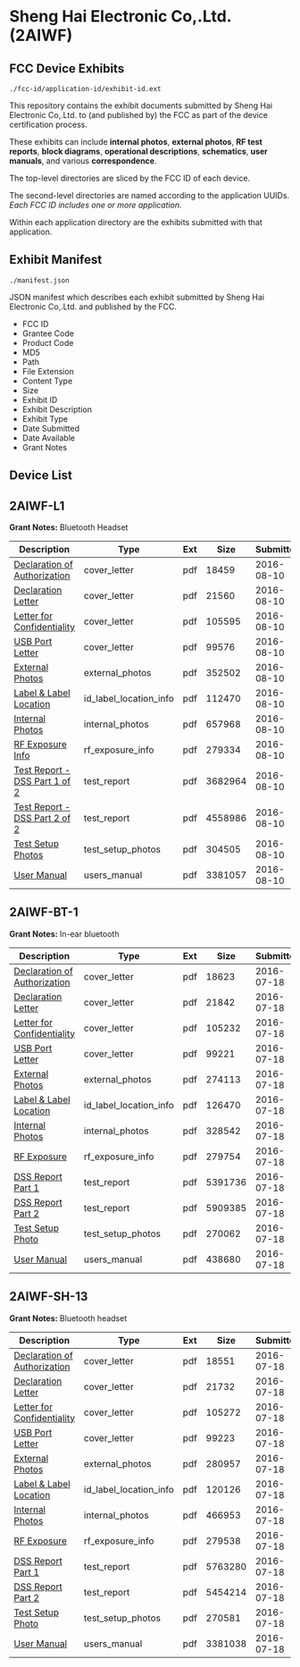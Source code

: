 # Sheng Hai Electronic Co,.Ltd. (2AIWF)
## FCC Device Exhibits

```
./fcc-id/application-id/exhibit-id.ext
```

This repository contains the exhibit documents submitted by Sheng Hai Electronic Co,.Ltd. to (and published by) the FCC as part of the device certification process.

These exhibits can include **internal photos**, **external photos**, **RF test reports**, **block diagrams**, **operational descriptions**, **schematics**, **user manuals**, and various **correspondence**.

The top-level directories are sliced by the FCC ID of each device.

The second-level directories are named according to the application UUIDs. *Each FCC ID includes one or more application.*

Within each application directory are the exhibits submitted with that application. 

## Exhibit Manifest

```
./manifest.json
```

JSON manifest which describes each exhibit submitted by Sheng Hai Electronic Co,.Ltd. and published by the FCC.

- FCC ID
- Grantee Code
- Product Code
- MD5
- Path
- File Extension
- Content Type
- Size
- Exhibit ID
- Exhibit Description
- Exhibit Type
- Date Submitted
- Date Available
- Grant Notes

## Device List
## 2AIWF-L1
**Grant Notes:** Bluetooth Headset

| Description | Type | Ext | Size | Submitted | Available |
| ----------- | ---- | --- | ---- | --------- | --------- |
| [Declaration of Authorization](2AIWF-L1/cab7e3e2cd90da5b023a67b3eeb392a6/3093648.pdf) | cover_letter | pdf | 18459 | 2016-08-10 | 2016-08-10 |
| [Declaration Letter](2AIWF-L1/cab7e3e2cd90da5b023a67b3eeb392a6/3093649.pdf) | cover_letter | pdf | 21560 | 2016-08-10 | 2016-08-10 |
| [Letter for Confidentiality](2AIWF-L1/cab7e3e2cd90da5b023a67b3eeb392a6/3093650.pdf) | cover_letter | pdf | 105595 | 2016-08-10 | 2016-08-10 |
| [USB Port Letter](2AIWF-L1/cab7e3e2cd90da5b023a67b3eeb392a6/3093651.pdf) | cover_letter | pdf | 99576 | 2016-08-10 | 2016-08-10 |
| [External Photos](2AIWF-L1/cab7e3e2cd90da5b023a67b3eeb392a6/3093647.pdf) | external_photos | pdf | 352502 | 2016-08-10 | 2016-08-10 |
| [Label & Label Location](2AIWF-L1/cab7e3e2cd90da5b023a67b3eeb392a6/3093653.pdf) | id_label_location_info | pdf | 112470 | 2016-08-10 | 2016-08-10 |
| [Internal Photos](2AIWF-L1/cab7e3e2cd90da5b023a67b3eeb392a6/3093652.pdf) | internal_photos | pdf | 657968 | 2016-08-10 | 2016-08-10 |
| [RF Exposure Info](2AIWF-L1/cab7e3e2cd90da5b023a67b3eeb392a6/3093646.pdf) | rf_exposure_info | pdf | 279334 | 2016-08-10 | 2016-08-10 |
| [Test Report - DSS Part 1 of 2](2AIWF-L1/cab7e3e2cd90da5b023a67b3eeb392a6/3093644.pdf) | test_report | pdf | 3682964 | 2016-08-10 | 2016-08-10 |
| [Test Report - DSS Part 2 of 2](2AIWF-L1/cab7e3e2cd90da5b023a67b3eeb392a6/3093645.pdf) | test_report | pdf | 4558986 | 2016-08-10 | 2016-08-10 |
| [Test Setup Photos](2AIWF-L1/cab7e3e2cd90da5b023a67b3eeb392a6/3093654.pdf) | test_setup_photos | pdf | 304505 | 2016-08-10 | 2016-08-10 |
| [User Manual](2AIWF-L1/cab7e3e2cd90da5b023a67b3eeb392a6/3093655.pdf) | users_manual | pdf | 3381057 | 2016-08-10 | 2016-08-10 |
## 2AIWF-BT-1
**Grant Notes:** In-ear bluetooth

| Description | Type | Ext | Size | Submitted | Available |
| ----------- | ---- | --- | ---- | --------- | --------- |
| [Declaration of Authorization](2AIWF-BT-1/f47500e672022e529cb252c2c6c36406/3066605.pdf) | cover_letter | pdf | 18623 | 2016-07-18 | 2016-07-18 |
| [Declaration Letter](2AIWF-BT-1/f47500e672022e529cb252c2c6c36406/3066606.pdf) | cover_letter | pdf | 21842 | 2016-07-18 | 2016-07-18 |
| [Letter for Confidentiality](2AIWF-BT-1/f47500e672022e529cb252c2c6c36406/3066607.pdf) | cover_letter | pdf | 105232 | 2016-07-18 | 2016-07-18 |
| [USB Port Letter](2AIWF-BT-1/f47500e672022e529cb252c2c6c36406/3066608.pdf) | cover_letter | pdf | 99221 | 2016-07-18 | 2016-07-18 |
| [External Photos](2AIWF-BT-1/f47500e672022e529cb252c2c6c36406/3066604.pdf) | external_photos | pdf | 274113 | 2016-07-18 | 2016-07-18 |
| [Label & Label Location](2AIWF-BT-1/f47500e672022e529cb252c2c6c36406/3066610.pdf) | id_label_location_info | pdf | 126470 | 2016-07-18 | 2016-07-18 |
| [Internal Photos](2AIWF-BT-1/f47500e672022e529cb252c2c6c36406/3066609.pdf) | internal_photos | pdf | 328542 | 2016-07-18 | 2016-07-18 |
| [RF Exposure](2AIWF-BT-1/f47500e672022e529cb252c2c6c36406/3066603.pdf) | rf_exposure_info | pdf | 279754 | 2016-07-18 | 2016-07-18 |
| [DSS Report Part 1](2AIWF-BT-1/f47500e672022e529cb252c2c6c36406/3066601.pdf) | test_report | pdf | 5391736 | 2016-07-18 | 2016-07-18 |
| [DSS Report Part 2](2AIWF-BT-1/f47500e672022e529cb252c2c6c36406/3066602.pdf) | test_report | pdf | 5909385 | 2016-07-18 | 2016-07-18 |
| [Test Setup Photo](2AIWF-BT-1/f47500e672022e529cb252c2c6c36406/3066611.pdf) | test_setup_photos | pdf | 270062 | 2016-07-18 | 2016-07-18 |
| [User Manual](2AIWF-BT-1/f47500e672022e529cb252c2c6c36406/3066612.pdf) | users_manual | pdf | 438680 | 2016-07-18 | 2016-07-18 |
## 2AIWF-SH-13
**Grant Notes:** Bluetooth headset

| Description | Type | Ext | Size | Submitted | Available |
| ----------- | ---- | --- | ---- | --------- | --------- |
| [Declaration of Authorization](2AIWF-SH-13/55128abf70703ba13d8f663247369e8e/3066633.pdf) | cover_letter | pdf | 18551 | 2016-07-18 | 2016-07-18 |
| [Declaration Letter](2AIWF-SH-13/55128abf70703ba13d8f663247369e8e/3066634.pdf) | cover_letter | pdf | 21732 | 2016-07-18 | 2016-07-18 |
| [Letter for Confidentiality](2AIWF-SH-13/55128abf70703ba13d8f663247369e8e/3066635.pdf) | cover_letter | pdf | 105272 | 2016-07-18 | 2016-07-18 |
| [USB Port Letter](2AIWF-SH-13/55128abf70703ba13d8f663247369e8e/3066636.pdf) | cover_letter | pdf | 99223 | 2016-07-18 | 2016-07-18 |
| [External Photos](2AIWF-SH-13/55128abf70703ba13d8f663247369e8e/3066632.pdf) | external_photos | pdf | 280957 | 2016-07-18 | 2016-07-18 |
| [Label & Label Location](2AIWF-SH-13/55128abf70703ba13d8f663247369e8e/3066638.pdf) | id_label_location_info | pdf | 120126 | 2016-07-18 | 2016-07-18 |
| [Internal Photos](2AIWF-SH-13/55128abf70703ba13d8f663247369e8e/3066637.pdf) | internal_photos | pdf | 466953 | 2016-07-18 | 2016-07-18 |
| [RF Exposure](2AIWF-SH-13/55128abf70703ba13d8f663247369e8e/3066631.pdf) | rf_exposure_info | pdf | 279538 | 2016-07-18 | 2016-07-18 |
| [DSS Report Part 1](2AIWF-SH-13/55128abf70703ba13d8f663247369e8e/3066629.pdf) | test_report | pdf | 5763280 | 2016-07-18 | 2016-07-18 |
| [DSS Report Part 2](2AIWF-SH-13/55128abf70703ba13d8f663247369e8e/3066630.pdf) | test_report | pdf | 5454214 | 2016-07-18 | 2016-07-18 |
| [Test Setup Photo](2AIWF-SH-13/55128abf70703ba13d8f663247369e8e/3066639.pdf) | test_setup_photos | pdf | 270581 | 2016-07-18 | 2016-07-18 |
| [User Manual](2AIWF-SH-13/55128abf70703ba13d8f663247369e8e/3066640.pdf) | users_manual | pdf | 3381038 | 2016-07-18 | 2016-07-18 |
